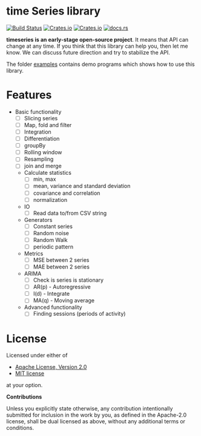 # time Series library

[![Build Status](https://travis-ci.org/klangner/timeseries.rs.svg?branch=master)](https://travis-ci.org/klangner/timeseries.rs)
[![Crates.io](https://img.shields.io/crates/v/timeseries.svg)](https://crates.io/crates/timeseries) 
[![Crates.io](https://img.shields.io/crates/l/timeseries.svg)](https://github.com/klangner/timeseries/blob/master/LICENSE-MIT) 
[![docs.rs](https://docs.rs/timeseries/badge.svg)](https://docs.rs/timeseries/)

**timeseries is an early-stage open-source project**. It means that API can change at any time.
If you think that this library can help you, then let me know. We can discuss future direction and try to stabilize the API.

The folder [examples](https://github.com/klangner/timeseries.rs/tree/master/examples) contains demo programs 
which shows how to use this library.


# Features
   
* Basic functionality
    * [ ] Slicing series
    * [ ] Map, fold and filter
    * [ ] Integration
    * [ ] Differentiation
    * [ ] groupBy
    * [ ] Rolling window
    * [ ] Resampling 
    * [ ] join and merge
  * Calculate statistics
    * [ ] min, max
    * [ ] mean, variance and standard deviation
    * [ ] covariance and correlation
    * [ ] normalization
  * IO
    * [ ] Read data to/from CSV string
  * Generators
    * [ ] Constant series
    * [ ] Random noise
    * [ ] Random Walk
    * [ ] periodic pattern
  * Metrics
    * [ ] MSE between 2 series
    * [ ] MAE between 2 series
  * ARIMA
    * [ ] Check is series is stationary
    * [ ] AR(p) - Autoregressive
    * [ ] I(d) - Integrate
    * [ ] MA(q) - Moving average
  * Advanced functionality
    * [ ] Finding sessions (periods of activity)  
  
# License

Licensed under either of

 * [Apache License, Version 2.0](http://www.apache.org/licenses/LICENSE-2.0)
 * [MIT license](http://opensource.org/licenses/MIT)

at your option.


**Contributions**

Unless you explicitly state otherwise, any contribution intentionally submitted
for inclusion in the work by you, as defined in the Apache-2.0 license, shall be
dual licensed as above, without any additional terms or conditions.
